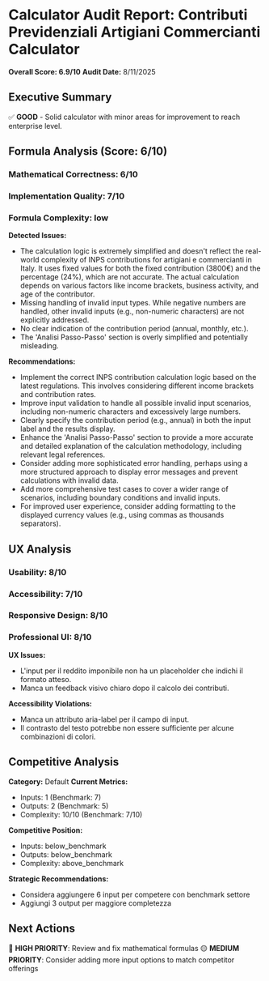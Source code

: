 # Calculator Audit Report: Contributi Previdenziali Artigiani Commercianti Calculator

**Overall Score: 6.9/10**
**Audit Date:** 8/11/2025

## Executive Summary

✅ **GOOD** - Solid calculator with minor areas for improvement to reach enterprise level.

## Formula Analysis (Score: 6/10)

### Mathematical Correctness: 6/10
### Implementation Quality: 7/10
### Formula Complexity: low

**Detected Issues:**
- The calculation logic is extremely simplified and doesn't reflect the real-world complexity of INPS contributions for artigiani e commercianti in Italy.  It uses fixed values for both the fixed contribution (3800€) and the percentage (24%), which are not accurate. The actual calculation depends on various factors like income brackets, business activity, and age of the contributor.
- Missing handling of invalid input types. While negative numbers are handled, other invalid inputs (e.g., non-numeric characters) are not explicitly addressed.
- No clear indication of the contribution period (annual, monthly, etc.).
- The 'Analisi Passo-Passo' section is overly simplified and potentially misleading.

**Recommendations:**
- Implement the correct INPS contribution calculation logic based on the latest regulations. This involves considering different income brackets and contribution rates.
- Improve input validation to handle all possible invalid input scenarios, including non-numeric characters and excessively large numbers.
- Clearly specify the contribution period (e.g., annual) in both the input label and the results display.
- Enhance the 'Analisi Passo-Passo' section to provide a more accurate and detailed explanation of the calculation methodology, including relevant legal references.
- Consider adding more sophisticated error handling, perhaps using a more structured approach to display error messages and prevent calculations with invalid data.
- Add more comprehensive test cases to cover a wider range of scenarios, including boundary conditions and invalid inputs.
- For improved user experience, consider adding formatting to the displayed currency values (e.g., using commas as thousands separators).

## UX Analysis

### Usability: 8/10
### Accessibility: 7/10  
### Responsive Design: 8/10
### Professional UI: 8/10

**UX Issues:**
- L'input per il reddito imponibile non ha un placeholder che indichi il formato atteso.
- Manca un feedback visivo chiaro dopo il calcolo dei contributi.

**Accessibility Violations:**
- Manca un attributo aria-label per il campo di input.
- Il contrasto del testo potrebbe non essere sufficiente per alcune combinazioni di colori.

## Competitive Analysis

**Category:** Default
**Current Metrics:**
- Inputs: 1 (Benchmark: 7)
- Outputs: 2 (Benchmark: 5)
- Complexity: 10/10 (Benchmark: 7/10)

**Competitive Position:**
- Inputs: below_benchmark
- Outputs: below_benchmark  
- Complexity: above_benchmark

**Strategic Recommendations:**
- Considera aggiungere 6 input per competere con benchmark settore
- Aggiungi 3 output per maggiore completezza

## Next Actions

🔴 **HIGH PRIORITY**: Review and fix mathematical formulas
🟡 **MEDIUM PRIORITY**: Consider adding more input options to match competitor offerings

